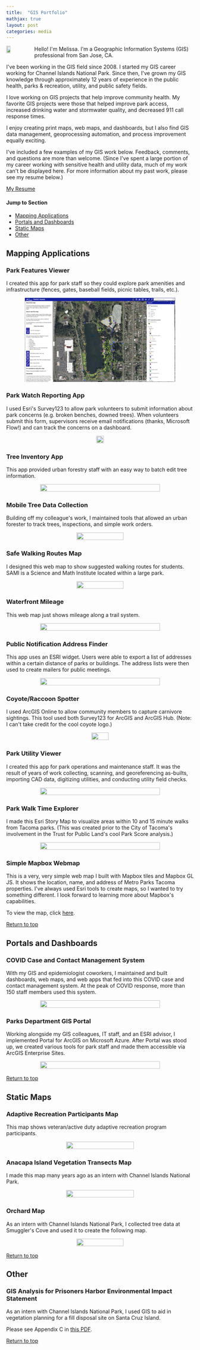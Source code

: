 ```yaml
---
title:  "GIS Portfolio"
mathjax: true
layout: post
categories: media
---
```


<img align="left" width="15%" height="15%" src="https://github.com/melhayashida/GIS_Portfolio/assets/140747457/7c6a0c2c-c5a4-4814-a4ae-f8c6f39e9d36">
Hello! I'm Melissa. I'm a Geographic Information Systems (GIS) professional from San Jose, CA.

I've been working in the GIS field since 2008. I started my GIS career working for Channel Islands National Park. Since then, I've grown my GIS knowledge through approximately 12 years of experience in the public health, parks & recreation, utility, and public safety fields.

I love working on GIS projects that help improve community health. My favorite GIS projects were those that helped improve park access, increased drinking water and stormwater quality, and decreased 911 call response times.

I enjoy creating print maps, web maps, and dashboards, but I also find GIS data management, geoprocessing automation, and process improvement equally exciting.

I've included a few examples of my GIS work below. Feedback, comments, and questions are more than welcome. (Since I've spent a large portion of my career working with sensitive health and utility data, much of my work can't be displayed here. For more information about my past work, please see my resume below.)

[My Resume](https://github.com/melhayashida/GIS_Portfolio/files/12223008/HayashidaResume_2023.pdf)

#### Jump to Section
- [Mapping Applications](#mapping-applications)
- [Portals and Dashboards](#portals-and-dashboards)
- [Static Maps](#static-maps)
- [Other](#other)

## Mapping Applications

### Park Features Viewer
I created this app for park staff so they could explore park amenities and infrastructure (fences, gates, baseball fields, picnic tables, trails, etc.).

<p align="center">
<img width="80%" height="80%" src=/assets/DistrictAssets_WebApp_Crop.PNG>
</p>

### Park Watch Reporting App
I used Esri's Survey123 to allow park volunteers to submit information about park concerns (e.g. broken benches, downed trees). When volunteers submit this form, supervisors receive email notifications (thanks, Microsoft Flow!) and can track the concerns on a dashboard.

<p align = "center">
<img width="20%" height="20%" src="https://github.com/melhayashida/GIS_Portfolio/assets/140747457/b2de90e3-b4b7-4591-b10b-030b1cf83e78">
</p>

### Tree Inventory App
This app provided urban forestry staff with an easy way to batch edit tree information.

<p align="center">
<img width="80%" height="80%" src="https://github.com/melhayashida/GIS_Portfolio/assets/140747457/34cd0261-2815-4161-b5a0-7b35d8d3873e">
</p>

### Mobile Tree Data Collection
Building off my colleague's work, I maintained tools that allowed an urban forester to track trees, inspections, and simple work orders.

<p align="center">
<img width="50%" height="50%" src="https://github.com/melhayashida/GIS_Portfolio/assets/140747457/eb1a6925-e38a-421e-82ab-34df6ee3c31e">
</p>

### Safe Walking Routes Map
I designed this web map to show suggested walking routes for students. SAMI is a Science and Math Institute located within a large park.

<p align="center">
<img width="50%" height="50%" src="https://github.com/melhayashida/GIS_Portfolio/assets/140747457/cfd839cf-83a1-44f5-9812-eacceb5aed4a">
</p>

### Waterfront Mileage
This web map just shows mileage along a trail system.

<p align="center">
<img width="80%" height="80%" src="https://github.com/melhayashida/GIS_Portfolio/assets/140747457/f5e02e06-c856-4e96-a52b-9aadf9020685">
</p>

### Public Notification Address Finder
This app uses an ESRI widget. Users were able to export a list of addresses within a certain distance of parks or buildings. The address lists were then used to create mailers for public meetings.

<p align="center">
<img width="80%" height="80%" src="https://github.com/melhayashida/GIS_Portfolio/assets/140747457/cfbaa2e4-299d-4218-a7a1-89faa3fd70a3">
</p>

### Coyote/Raccoon Spotter
I used ArcGIS Online to allow community members to capture carnivore sightings. This tool used both Survey123 for ArcGIS and ArcGIS Hub. (Note: I can't take credit for the cool coyote logo.)

<p align="center">
<img width="30%" height="30%" src="https://github.com/melhayashida/GIS_Portfolio/assets/140747457/6959d811-7d02-4aee-917f-755c78fd9c12">
</p>

### Park Utility Viewer
I created this app for park operations and maintenance staff. It was the result of years of work collecting, scanning, and georeferencing as-builts, importing CAD data, digitizing utilities, and conducting utility field checks.

<p align="center">
<img width="80%" height="80%" src="https://github.com/melhayashida/GIS_Portfolio/assets/140747457/168b217d-f95f-4686-a77f-921cb10a6fdc">
</p>

### Park Walk Time Explorer
I made this Esri Story Map to visualize areas within 10 and 15 minute walks from Tacoma parks. (This was created prior to the City of Tacoma's involvement in the Trust for Public Land's cool Park Score analysis.) 

<p align="center">
<img width="80%" height="80%" src="https://github.com/melhayashida/GIS_Portfolio/assets/140747457/18812515-7897-4e4c-b140-f8575d2fdeed">
</p>

### Simple Mapbox Webmap
This is a very, very simple web map I built with Mapbox tiles and Mapbox GL JS. It shows the location, name, and address of Metro Parks Tacoma properties. I've always used Esri tools to create maps, so I wanted to try something different. I look forward to learning more about Mapbox's capabilities.

To view the map, click [here](https://melhayashida.github.io/GIS_Portfolio/webmaps/webmap1.html).

[Return to top](#jump-to-section)

## Portals and Dashboards

### COVID Case and Contact Management System
With my GIS and epidemiologist coworkers, I maintained and built dashboards, web maps, and web apps that fed into this COVID case and contact management system. At the peak of COVID response, more than 150 staff members used this system.

<p align="center">
<img width="80%" height="80%" src="https://github.com/melhayashida/GIS_Portfolio/assets/140747457/afa179e3-0ce8-4d6d-9520-9afa0e4548d5">
</p>

### Parks Department GIS Portal
Working alongside my GIS colleagues, IT staff, and an ESRI advisor, I implemented Portal for ArcGIS on Microsoft Azure. After Portal was stood up, we created various tools for park staff and made them accessible via ArcGIS Enterprise Sites.

<p align="center">
<img width="80%" height="80%" src="https://github.com/melhayashida/GIS_Portfolio/assets/140747457/82c046aa-f744-4519-a58f-ff6cf9668a9e">
</p>

[Return to top](#jump-to-section)

## Static Maps

### Adaptive Recreation Participants Map
This map shows veteran/active duty adaptive recreation program participants.

<p align="center">
<img width="60%" height="60%" src="https://github.com/melhayashida/GIS_Portfolio/assets/140747457/5949fc49-035b-4b50-bd24-af30cc96cf08">
</p>

### Anacapa Island Vegetation Transects Map
I made this map many years ago as an intern with Channel Islands National Park. 

<p align="center">
<img width="60%" height="60%" src="https://github.com/melhayashida/GIS_Portfolio/assets/140747457/ec7fe25e-a5e6-4434-9cff-e9d489aa4b9a">
</p>

### Orchard Map
As an intern with Channel Islands National Park, I collected tree data at Smuggler's Cove and used it to create the following map.

<p align="center">
<img width="50%" height="50%" src="https://github.com/melhayashida/GIS_Portfolio/assets/140747457/91f67cbe-5aba-4e06-bef9-914ccb0dd78d">
</p>

[Return to top](#jump-to-section)

## Other

### GIS Analysis for Prisoners Harbor Environmental Impact Statement
As an intern with Channel Islands National Park, I used GIS to aid in vegetation planning for a fill disposal site on Santa Cruz Island.

Please see Appendix C in [this PDF](https://github.com/melhayashida/GIS_Portfolio/files/12217932/48011.Prisoners.Harbor.FEIS.Appendicies.pdf).


[Return to top](#jump-to-section)
